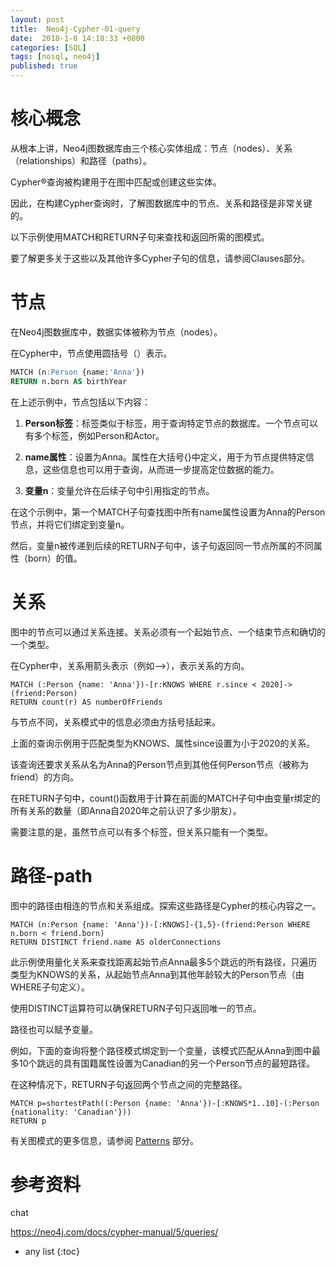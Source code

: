 ```yaml
---
layout: post
title:  Neo4j-Cypher-01-query
date:  2018-1-8 14:18:33 +0800
categories: [SQL]
tags: [nosql, neo4j]
published: true
---
```


# 核心概念

从根本上讲，Neo4j图数据库由三个核心实体组成：节点（nodes）、关系（relationships）和路径（paths）。

Cypher®查询被构建用于在图中匹配或创建这些实体。

因此，在构建Cypher查询时，了解图数据库中的节点、关系和路径是非常关键的。

以下示例使用MATCH和RETURN子句来查找和返回所需的图模式。

要了解更多关于这些以及其他许多Cypher子句的信息，请参阅Clauses部分。

# 节点

在Neo4j图数据库中，数据实体被称为节点（nodes）。

在Cypher中，节点使用圆括号（）表示。

```sql
MATCH (n:Person {name:'Anna'})
RETURN n.born AS birthYear
```

在上述示例中，节点包括以下内容：

1. **Person标签**：标签类似于标签，用于查询特定节点的数据库。一个节点可以有多个标签，例如Person和Actor。

2. **name属性**：设置为Anna。属性在大括号{}中定义，用于为节点提供特定信息，这些信息也可以用于查询，从而进一步提高定位数据的能力。

3. **变量n**：变量允许在后续子句中引用指定的节点。

在这个示例中，第一个MATCH子句查找图中所有name属性设置为Anna的Person节点，并将它们绑定到变量n。

然后，变量n被传递到后续的RETURN子句中，该子句返回同一节点所属的不同属性（born）的值。

# 关系

图中的节点可以通过关系连接。关系必须有一个起始节点、一个结束节点和确切的一个类型。

在Cypher中，关系用箭头表示（例如-->），表示关系的方向。

```cypher
MATCH (:Person {name: 'Anna'})-[r:KNOWS WHERE r.since < 2020]->(friend:Person)
RETURN count(r) AS numberOfFriends
```

与节点不同，关系模式中的信息必须由方括号括起来。

上面的查询示例用于匹配类型为KNOWS、属性since设置为小于2020的关系。

该查询还要求关系从名为Anna的Person节点到其他任何Person节点（被称为friend）的方向。

在RETURN子句中，count()函数用于计算在前面的MATCH子句中由变量r绑定的所有关系的数量（即Anna自2020年之前认识了多少朋友）。

需要注意的是，虽然节点可以有多个标签，但关系只能有一个类型。

# 路径-path

图中的路径由相连的节点和关系组成。探索这些路径是Cypher的核心内容之一。

```cypher
MATCH (n:Person {name: 'Anna'})-[:KNOWS]-{1,5}-(friend:Person WHERE n.born < friend.born)
RETURN DISTINCT friend.name AS olderConnections
```

此示例使用量化关系来查找距离起始节点Anna最多5个跳远的所有路径，只遍历类型为KNOWS的关系，从起始节点Anna到其他年龄较大的Person节点（由WHERE子句定义）。

使用DISTINCT运算符可以确保RETURN子句只返回唯一的节点。

路径也可以赋予变量。

例如，下面的查询将整个路径模式绑定到一个变量，该模式匹配从Anna到图中最多10个跳远的具有国籍属性设置为Canadian的另一个Person节点的最短路径。

在这种情况下，RETURN子句返回两个节点之间的完整路径。

```cypher
MATCH p=shortestPath((:Person {name: 'Anna'})-[:KNOWS*1..10]-(:Person {nationality: 'Canadian'}))
RETURN p
```

有关图模式的更多信息，请参阅 [Patterns](https://neo4j.com/docs/cypher-manual/5/patterns/) 部分。

# 参考资料

chat

https://neo4j.com/docs/cypher-manual/5/queries/

* any list
{:toc}

